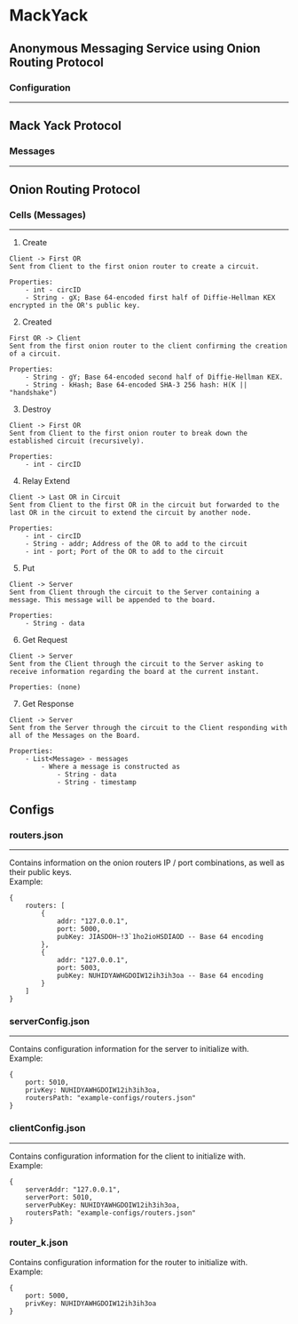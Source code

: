 # MackYack
## Anonymous Messaging Service using Onion Routing Protocol 

### Configuration
---
## Mack Yack Protocol

### Messages 
---

## Onion Routing Protocol


### Cells (Messages)
---

1. Create
```
Client -> First OR
Sent from Client to the first onion router to create a circuit.

Properties:
    - int - circID
    - String - gX; Base 64-encoded first half of Diffie-Hellman KEX encrypted in the OR's public key.
```

2. Created
```
First OR -> Client
Sent from the first onion router to the client confirming the creation of a circuit.

Properties:
    - String - gY; Base 64-encoded second half of Diffie-Hellman KEX.
    - String - kHash; Base 64-encoded SHA-3 256 hash: H(K || "handshake")
```

3. Destroy
```
Client -> First OR
Sent from Client to the first onion router to break down the established circuit (recursively).

Properties:
    - int - circID
```

4. Relay Extend
```
Client -> Last OR in Circuit
Sent from Client to the first OR in the circuit but forwarded to the last OR in the circuit to extend the circuit by another node.

Properties:
    - int - circID
    - String - addr; Address of the OR to add to the circuit
    - int - port; Port of the OR to add to the circuit
```

5. Put
```
Client -> Server
Sent from Client through the circuit to the Server containing a message. This message will be appended to the board.

Properties:
    - String - data
```

6. Get Request
```
Client -> Server
Sent from the Client through the circuit to the Server asking to receive information regarding the board at the current instant.

Properties: (none)
```

7. Get Response
```
Client -> Server
Sent from the Server through the circuit to the Client responding with all of the Messages on the Board.

Properties:
    - List<Message> - messages
        - Where a message is constructed as
            - String - data
            - String - timestamp
```

## Configs

### routers.json
---
Contains information on the onion routers IP / port combinations, as well as their public keys.  \
Example:
```
{
    routers: [
        {
            addr: "127.0.0.1",
            port: 5000,
            pubKey: JIASDOH~!3`1ho2ioHSDIAOD -- Base 64 encoding
        },
        {
            addr: "127.0.0.1",
            port: 5003,
            pubKey: NUHIDYAWHGDOIW12ih3ih3oa -- Base 64 encoding
        }
    ]
}
```

### serverConfig.json
---
Contains configuration information for the server to initialize with.  \
Example:
```
{
    port: 5010,
    privKey: NUHIDYAWHGDOIW12ih3ih3oa,
    routersPath: "example-configs/routers.json"
}
```

### clientConfig.json
---
Contains configuration information for the client to initialize with.  \
Example:
```
{
    serverAddr: "127.0.0.1",
    serverPort: 5010,
    serverPubKey: NUHIDYAWHGDOIW12ih3ih3oa,
    routersPath: "example-configs/routers.json"
}
```

### router_k.json
Contains configuration information for the router to initialize with.  \
Example:
```
{
    port: 5000,
    privKey: NUHIDYAWHGDOIW12ih3ih3oa
}
```
